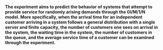 #### The experiment aims to predict the behavior of systems that attempt to provide service for randomly arising demands through the GI/M/1/N model. More specifically, when the arrival time for an independent customer arriving in a system follows a general distribution with a single server and finite capacity, the number of customers one sees on arrival in the system, the waiting time in the system, the number of customers in the queue, and the average service time of a customer can be examined through the experiment.
